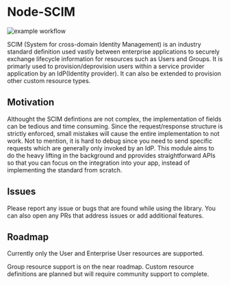 
# Node-SCIM
![example workflow](https://github.com/ideen1/Node-SCIM/blob/main/.github/workflows/build.yml/badge.svg)

SCIM (System for cross-domain Identity Management) is an industry standard definition used vastly between enterprise applications to securely exchange lifecycle information for resources such as Users and Groups. It is primarly used to provision/deprovision users within a service provider application by an IdP(Identity provider). It can also be extended to provision other custom resource types.

## Motivation

Althought the SCIM defintions are not complex, the implementation of fields can be tedious and time consuming. Since the request/response structure is strictly enforced, small mistakes will cause the entire implementation to not work. Not to mention, it is hard to debug since you need to send specific requests which are generally only invoked by an IdP. This module aims to do the heavy lifting in the background and pprovides straightforward APIs so that you can focus on the integration into your app, instead of implementing the standard from scratch.

## Issues

Please report any issue or bugs that are found while using the library. You can also open any PRs that address issues or add additional features.

## Roadmap

Currently only the User and Enterprise User resources are supported.

Group resource support is on the near roadmap. Custom resource definitions are planned but will require community support to complete.
